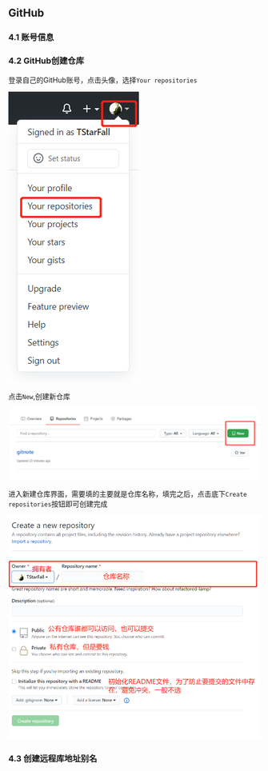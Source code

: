 ## GitHub

### 4.1 账号信息

### 4.2 GitHub创建仓库

登录自己的GitHub账号，点击头像，选择`Your repositories`

![image-20200703222304206](04_GitHub.assets/image-20200703222304206.png)

点击`New`,创建新仓库

![image-20200703222453147](04_GitHub.assets/image-20200703222453147.png)

进入新建仓库界面，需要填的主要就是仓库名称，填完之后，点击底下`Create repositories`按钮即可创建完成

![image-20200703222902984](04_GitHub.assets/image-20200703222902984.png)

### 4.3 创建远程库地址别名

